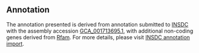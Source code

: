 

Annotation
----------

The annotation presented is derived from annotation submitted to
[INSDC](http://www.insdc.org) with the assembly accession
[GCA\_001713695.1](http://www.ebi.ac.uk/ena/data/view/GCA_001713695.1),
with additional non-coding genes derived from
[Rfam](http://rfam.xfam.org/). For more details, please visit [INSDC
annotation
import](http://ensemblgenomes.org/info/data/insdc_annotation).
